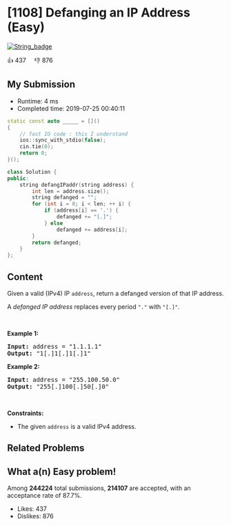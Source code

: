 # [1108] Defanging an IP Address (Easy)

[![String_badge](https://img.shields.io/badge/topic-String-green.svg)](https://leetcode.com/problems/defanging-an-ip-address/) 

:+1: 437 &nbsp; &nbsp; :thumbsdown: 876

## My Submission

- Runtime: 4 ms
- Completed time: 2019-07-25 00:40:11

```cpp
static const auto _____ = []()
{
    // fast IO code : this I understand
    ios::sync_with_stdio(false);
    cin.tie(0);
    return 0;
}();

class Solution {
public:
    string defangIPaddr(string address) {
        int len = address.size();
        string defanged = "";
        for (int i = 0; i < len; ++ i) {
            if (address[i] == '.') {
                defanged += "[.]";
            } else 
                defanged += address[i];
        }
        return defanged;
    }
};
```

## Content
<p>Given a valid (IPv4) IP <code>address</code>, return a defanged version of that IP address.</p>

<p>A <em>defanged&nbsp;IP address</em>&nbsp;replaces every period <code>&quot;.&quot;</code> with <code>&quot;[.]&quot;</code>.</p>

<p>&nbsp;</p>
<p><strong>Example 1:</strong></p>
<pre><strong>Input:</strong> address = "1.1.1.1"
<strong>Output:</strong> "1[.]1[.]1[.]1"
</pre><p><strong>Example 2:</strong></p>
<pre><strong>Input:</strong> address = "255.100.50.0"
<strong>Output:</strong> "255[.]100[.]50[.]0"
</pre>
<p>&nbsp;</p>
<p><strong>Constraints:</strong></p>

<ul>
	<li>The given <code>address</code> is a valid IPv4 address.</li>
</ul>

## Related Problems


## What a(n) Easy problem!
Among **244224** total submissions, **214107** are accepted, with an acceptance rate of 87.7%. <br>

- Likes: 437
- Dislikes: 876

